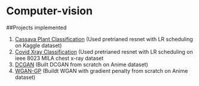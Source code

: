 # Computer-vision

##Projects implemented
1. [Cassava Plant Classification](https://github.com/kamathis4/Computer-vision/blob/main/Classification/cassava.py)
   (Used pretrianed resnet with LR scheduling on Kaggle dataset)
2. [Covid Xray Classification](https://github.com/kamathis4/Computer-vision/blob/main/Classification/covid_x_ray.py)
   (Used pretrianed resnet with LR scheduling on ieee 8023 MILA chest x-ray dataset
3. [DCGAN](https://github.com/kamathis4/Computer-vision/blob/main/Generative%20models/DCGAN.ipynb)
   (Built DCGAN from scratch on Anime dataset)
4. [WGAN-GP](https://github.com/kamathis4/Computer-vision/blob/main/Generative%20models/WGAN_GP.ipynb)
   (Buildt WGAN with gradient penalty from scratch on Anime dataset)
